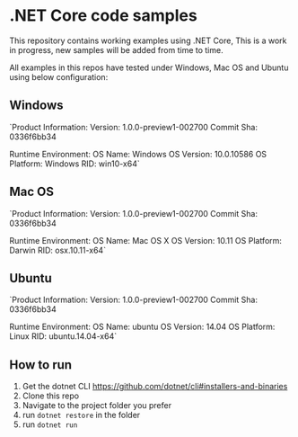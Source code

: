 ﻿.NET Core code samples
======================

This repository contains working examples using .NET Core, This is a work in progress, new samples will be added from time to time.

All examples in this repos have tested under Windows, Mac OS and Ubuntu using below configuration:


Windows
-------------------
`Product Information:
 Version:     1.0.0-preview1-002700
 Commit Sha:  0336f6bb34

Runtime Environment:
 OS Name:     Windows
 OS Version:  10.0.10586
 OS Platform: Windows
 RID:         win10-x64`
 
 
 Mac OS
-------------------
`Product Information:
 Version:     1.0.0-preview1-002700
 Commit Sha:  0336f6bb34

Runtime Environment:
 OS Name:     Mac OS X
 OS Version:  10.11
 OS Platform: Darwin
 RID:         osx.10.11-x64`
 
 
 Ubuntu
-------------------
`Product Information:
 Version:     1.0.0-preview1-002700
 Commit Sha:  0336f6bb34

Runtime Environment:
 OS Name:     ubuntu
 OS Version:  14.04
 OS Platform: Linux
 RID:         ubuntu.14.04-x64`
 
 
 
## How to run

1. Get the dotnet CLI https://github.com/dotnet/cli#installers-and-binaries
2. Clone this repo
3. Navigate to the project folder you prefer
4. run `dotnet restore` in the folder
5. run `dotnet run`

